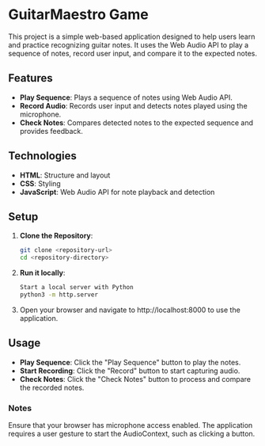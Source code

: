 # GuitarMaestro Game

This project is a simple web-based application designed to help users learn and practice recognizing guitar notes. It uses the Web Audio API to play a sequence of notes, record user input, and compare it to the expected notes.

## Features
- **Play Sequence**: Plays a sequence of notes using Web Audio API.
- **Record Audio**: Records user input and detects notes played using the microphone.
- **Check Notes**: Compares detected notes to the expected sequence and provides feedback.

## Technologies
- **HTML**: Structure and layout
- **CSS**: Styling
- **JavaScript**: Web Audio API for note playback and detection

## Setup

1. **Clone the Repository**:
   ```bash
   git clone <repository-url>
   cd <repository-directory>

2. **Run it locally**:
   ```bash
   Start a local server with Python
   python3 -m http.server
   
3. Open your browser and navigate to http://localhost:8000 to use the application.

## Usage

- **Play Sequence**: Click the "Play Sequence" button to play the notes.
- **Start Recording**: Click the "Record" button to start capturing audio.
- **Check Notes**: Click the "Check Notes" button to process and compare the recorded notes.

### Notes
Ensure that your browser has microphone access enabled.
The application requires a user gesture to start the AudioContext, such as clicking a button.
